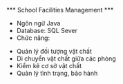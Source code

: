 *** School Facilities Management ***
- Ngôn ngữ Java
- Database: SQL Sever 
- Chức năng:
+ Quản lý đối tượng vật chất
+ Di chuyển vật chất giữa các phòng
+ Kiểm kê cơ sở vật chất
+ Quản lý tình trạng, bảo hành
